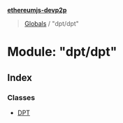 **[ethereumjs-devp2p](../README.md)**

> [Globals](../README.md) / "dpt/dpt"

# Module: "dpt/dpt"

## Index

### Classes

* [DPT](../classes/_dpt_dpt_.dpt.md)
